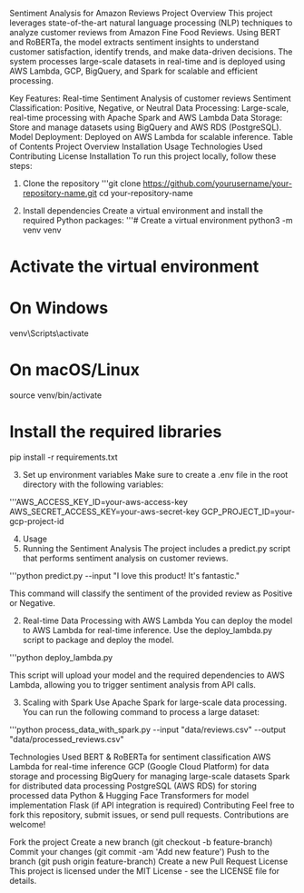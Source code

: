 Sentiment Analysis for Amazon Reviews
Project Overview
This project leverages state-of-the-art natural language processing (NLP) techniques to analyze customer reviews from Amazon Fine Food Reviews. Using BERT and RoBERTa, the model extracts sentiment insights to understand customer satisfaction, identify trends, and make data-driven decisions. The system processes large-scale datasets in real-time and is deployed using AWS Lambda, GCP, BigQuery, and Spark for scalable and efficient processing.

Key Features:
Real-time Sentiment Analysis of customer reviews
Sentiment Classification: Positive, Negative, or Neutral
Data Processing: Large-scale, real-time processing with Apache Spark and AWS Lambda
Data Storage: Store and manage datasets using BigQuery and AWS RDS (PostgreSQL).
Model Deployment: Deployed on AWS Lambda for scalable inference.
Table of Contents
Project Overview
Installation
Usage
Technologies Used
Contributing
License
Installation
To run this project locally, follow these steps:

1. Clone the repository
'''git clone https://github.com/yourusername/your-repository-name.git
cd your-repository-name



2. Install dependencies
Create a virtual environment and install the required Python packages:
'''# Create a virtual environment
python3 -m venv venv

# Activate the virtual environment
# On Windows
venv\Scripts\activate
# On macOS/Linux
source venv/bin/activate

# Install the required libraries
pip install -r requirements.txt

3. Set up environment variables
Make sure to create a .env file in the root directory with the following variables:

'''AWS_ACCESS_KEY_ID=your-aws-access-key
AWS_SECRET_ACCESS_KEY=your-aws-secret-key
GCP_PROJECT_ID=your-gcp-project-id


4. Usage
1. Running the Sentiment Analysis
The project includes a predict.py script that performs sentiment analysis on customer reviews.

'''python predict.py --input "I love this product! It's fantastic."

This command will classify the sentiment of the provided review as Positive or Negative.

2. Real-time Data Processing with AWS Lambda
You can deploy the model to AWS Lambda for real-time inference. Use the deploy_lambda.py script to package and deploy the model.

'''python deploy_lambda.py

This script will upload your model and the required dependencies to AWS Lambda, allowing you to trigger sentiment analysis from API calls.

3. Scaling with Spark
Use Apache Spark for large-scale data processing. You can run the following command to process a large dataset:

'''python process_data_with_spark.py --input "data/reviews.csv" --output "data/processed_reviews.csv"


Technologies Used
BERT & RoBERTa for sentiment classification
AWS Lambda for real-time inference
GCP (Google Cloud Platform) for data storage and processing
BigQuery for managing large-scale datasets
Spark for distributed data processing
PostgreSQL (AWS RDS) for storing processed data
Python & Hugging Face Transformers for model implementation
Flask (if API integration is required)
Contributing
Feel free to fork this repository, submit issues, or send pull requests. Contributions are welcome!

Fork the project
Create a new branch (git checkout -b feature-branch)
Commit your changes (git commit -am 'Add new feature')
Push to the branch (git push origin feature-branch)
Create a new Pull Request
License
This project is licensed under the MIT License - see the LICENSE file for details.







